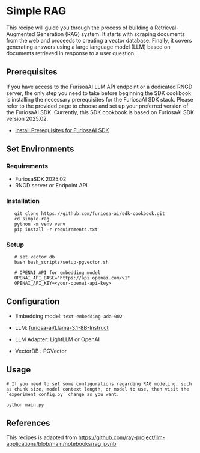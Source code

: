# Simple RAG
This recipe will guide you through the process of building a Retrieval-Augmented Generation (RAG) system. It starts with scraping documents from the web and proceeds to creating a vector database. Finally, it covers generating answers using a large language model (LLM) based on documents retrieved in response to a user question.

## Prerequisites
If you have access to the FurisoaAI LLM API endpoint or a dedicated RNGD server, the only step you need to take before beginning the SDK cookbook is installing the necessary prerequisites for the FuriosaAI SDK stack. Please refer to the provided page to choose and set up your preferred version of the FuriosaAI SDK. Currently, this SDK cookbook is based on FuriosaAI SDK version 2025.02.
- [Install Prerequisites for FuriosaAI SDK](https://developer.furiosa.ai/latest/en/getting_started/prerequisites.html)

## Set Environments 

### Requirements
- FuriosaSDK 2025.02
- RNGD server or Endpoint API

### Installation
```
   git clone https://github.com/furiosa-ai/sdk-cookbook.git
   cd simple-rag
   python -m venv venv
   pip install -r requirements.txt

```

### Setup

```
   # set vector db
   bash bash_scripts/setup-pgvector.sh
   
   # OPENAI_API for embedding model
   OPENAI_API_BASE="https://api.openai.com/v1"
   OPENAI_API_KEY=<your-openai-api-key>

```

## Configuration
- Embedding model: `text-embedding-ada-002`

- LLM: [furiosa-ai/Llama-3.1-8B-Instruct](https://huggingface.co/furiosa-ai/Llama-3.1-8B-Instruct)

- LLM Adapter: LightLLM or OpenAI
- VectorDB : PGVector
## Usage
```
# If you need to set some configurations regarding RAG modeling, such as chunk size, model context length, or model to use, then visit the `experiment_config.py` change as you want.

python main.py
```

## References

This recipes is adapted from https://github.com/ray-project/llm-applications/blob/main/notebooks/rag.ipynb